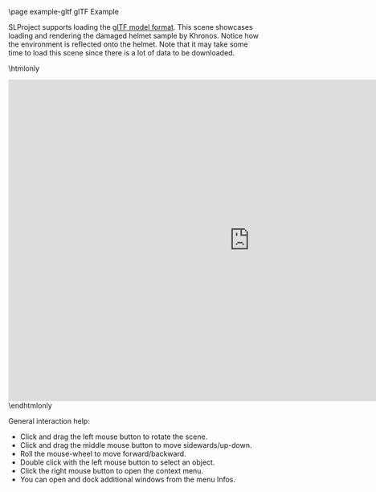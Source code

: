 \page example-gltf glTF Example

SLProject supports loading the [glTF model format](https://en.wikipedia.org/wiki/GlTF). This scene
showcases loading and rendering the damaged helmet sample by Khronos. Notice how the environment is
reflected onto the helmet. Note that it may take some time to load this scene since there is a lot of
data to be downloaded.

\htmlonly
<iframe src="https://pallas.ti.bfh.ch/slproject?scene=40" width="960" height="640" frameBorder="0"></iframe>
\endhtmlonly


General interaction help:
<ul>
  <li>Click and drag the left mouse button to rotate the scene.</li>
  <li>Click and drag the middle mouse button to move sidewards/up-down.</li>
  <li>Roll the mouse-wheel to move forward/backward.</li>
  <li>Double click with the left mouse button to select an object.</li>
  <li>Click the right mouse button to open the context menu.</li>
  <li>You can open and dock additional windows from the menu Infos.</li>
</ul>
